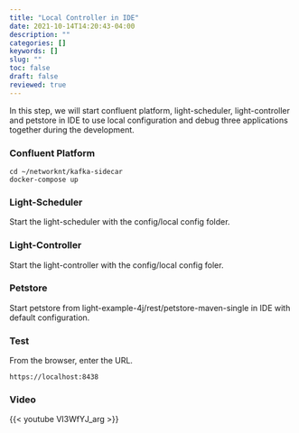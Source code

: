 ```yaml
---
title: "Local Controller in IDE"
date: 2021-10-14T14:20:43-04:00
description: ""
categories: []
keywords: []
slug: ""
toc: false
draft: false
reviewed: true
---
```


In this step, we will start confluent platform, light-scheduler, light-controller and petstore in IDE to use local configuration and debug three applications together during the development.

### Confluent Platform

```
cd ~/networknt/kafka-sidecar
docker-compose up

```

### Light-Scheduler

Start the light-scheduler with the config/local config folder.

### Light-Controller

Start the light-controller with the config/local config foler.

### Petstore

Start petstore from light-example-4j/rest/petstore-maven-single in IDE with default configuration.

### Test

From the browser, enter the URL.

```
https://localhost:8438

```

### Video


{{< youtube VI3WfYJ_arg >}}





